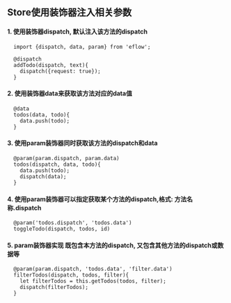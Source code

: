 ## Store使用装饰器注入相关参数
 
#### 1. 使用装饰器dispatch, 默认注入该方法的dispatch

```
  import {dispatch, data, param} from 'eflow';

  @dispatch
  addTodo(dispatch, text){
    dispatch({request: true});
  }
```

#### 2. 使用装饰器data来获取该方法对应的data值

```
  @data
  todos(data, todo){
    data.push(todo);
  }
``` 

#### 3. 使用param装饰器同时获取该方法的dispatch和data

```
  @param(param.dispatch, param.data)
  todos(dispatch, data, todo){
    data.push(todo);
    dispatch(data);
  }
```

#### 4. 使用param装饰器可以指定获取某个方法的dispatch,格式: 方法名称.dispatch

```
  @param('todos.dispatch', 'todos.data')
  toggleTodo(dispatch, todos, id)
```

#### 5. param装饰器实现 既包含本方法的dispatch, 又包含其他方法的dispatch或数据等

```
  @param(param.dispatch, 'todos.data', 'filter.data')
  filterTodos(dispatch, todos, filter){
    let filterTodos = this.getTodos(todos, filter);
    dispatch(filterTodos);
  }
```
